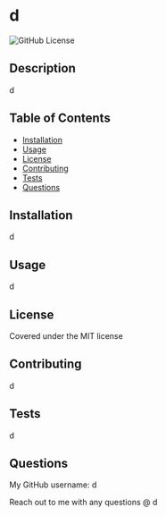 
  # d
  ![GitHub License](https://img.shields.io/badge/-MIT-default.svg)

  ## Description
  d

  ## Table of Contents
  * [Installation](#installation)
  * [Usage](#usage)
  * [License](#license)
  * [Contributing](#contributing)
  * [Tests](#tests)
  * [Questions](#questions)

  ## Installation
  d

  ## Usage
  d

  ## License
  Covered under the MIT license

  ## Contributing
  d

  ## Tests
  d

  ## Questions
  My GitHub username: d
  
 Reach out to me with any questions @ d



